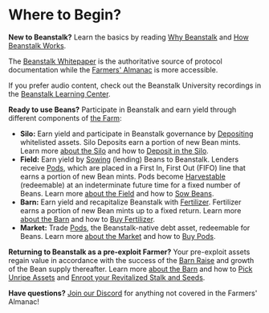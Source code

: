 # Where to Begin?

**New to Beanstalk?** Learn the basics by reading [Why Beanstalk](../../introduction/why-beanstalk.md) and [How Beanstalk Works](../../introduction/how-beanstalk-works.md).&#x20;

The [Beanstalk Whitepaper](https://bean.money/beanstalk.pdf) is the authoritative source of protocol documentation while the [Farmers' Almanac](../../) is more accessible.&#x20;

If you prefer audio content, check out the Beanstalk University recordings in the [Beanstalk Learning Center](broken-reference).

**Ready to use Beans?** Participate in Beanstalk and earn yield through different components of [the Farm](../../farm/overview.md):

* **Silo:** Earn yield and participate in Beanstalk governance by [Depositing](../../protocol/glossary.md#deposit) whitelisted assets. Silo Deposits earn a portion of new Bean mints. Learn more [about the Silo](../../farm/silo/) and how to [Deposit in the Silo](../silo/deposit.md).
* **Field:** Earn yield by [Sowing](../../protocol/glossary.md#sow) (lending) Beans to Beanstalk. Lenders receive [Pods](../../protocol/glossary.md#pods), which are placed in a First In, First Out (FIFO) line that earns a portion of new Bean mints. Pods become [Harvestable](../../protocol/glossary.md#harvestable-pods) (redeemable) at an indeterminate future time for a fixed number of Beans. Learn more [about the Field](../../farm/field.md) and how to [Sow Beans](../field/sow.md).
* **Barn:** Earn yield and recapitalize Beanstalk with [Fertilizer](../../protocol/glossary.md#fertilizer). Fertilizer earns a portion of new Bean mints up to a fixed return. Learn more [about the Barn](../../farm/barn.md) and how to [Buy Fertilizer](../barn/buy-fertilizer.md).
* **Market:** Trade [Pods](../../protocol/glossary.md#pods), the Beanstalk-native debt asset, redeemable for Beans. Learn more [about the Market](../../farm/market.md) and how to [Buy Pods](../market/buy-pods.md).

**Returning to Beanstalk as a pre-exploit Farmer?** Your pre-exploit assets regain value in accordance with the success of the [Barn Raise](../../protocol/glossary.md#barn-raise) and growth of the Bean supply thereafter. Learn more [about the Barn](../../farm/barn.md) and how to [Pick Unripe Assets](../unripe-assets/pick-unripe-assets.md) and [Enroot your Revitalized Stalk and Seeds](../silo/claim-rewards.md#enroot).

**Have questions?** [Join our Discord](https://discord.gg/beanstalk) for anything not covered in the Farmers' Almanac!
